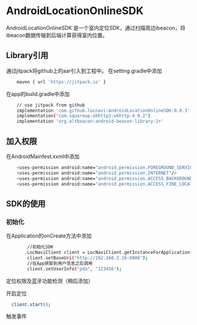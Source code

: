 # AndroidLocationOnlineSDK

AndroidLocationOnlineSDK 是一个室内定位SDK，通过扫描周边ibeacon，将ibeacon数据传输到后端计算获得室内位置。

## Library引用
通过jitpack将github上的aar引入到工程中。
在setting.gradle中添加
```bash
    maven { url 'https://jitpack.io' }
```

在app的build.gradle中添加
```bash
    // use jitpack from github
    implementation 'com.github.locnavi:AndroidLocationOnlineSDK:0.0.3'
    implementation("com.squareup.okhttp3:okhttp:4.9.2")
    implementation 'org.altbeacon:android-beacon-library:2+'
```

## 加入权限
在AndroidMainfest.xxml中添加
```bash
    <uses-permission android:name="android.permission.FOREGROUND_SERVICE"/>
    <uses-permission android:name="android.permission.INTERNET"/>
    <uses-permission android:name="android.permission.ACCESS_BACKGROUND_LOCATION" />
    <uses-permission android:name="android.permission.ACCESS_FINE_LOCATION" />
```

## SDK的使用

### 初始化
在Application的onCreate方法中添加
```bash
        //初始化SDK
        LocNaviClient client = LocNaviClient.getInstanceForApplication(this);
        client.setBaseUri("http://192.168.2.16:8086");
        //在App获取到用户信息之后调用
        client.setUserInfo("pda", "123456");
```

定位权限及蓝牙功能检测（稍后添加）

开启定位
```bash
  client.start();
```

触发事件
